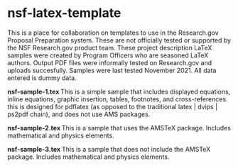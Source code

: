 # nsf-latex-template
This is a place for collaboration on templates to use in the Research.gov Proposal Preparation system. These are not officially tested or supported by the NSF Research.gov product team.  These project description LaTeX samples were created by Program Officers who are seasoned LaTeX authors.  Output PDF files were informally tested on Research.gov and uploads succesfully. Samples were last tested November 2021. All data entered is dummy data. 

<B>nsf-sample-1.tex </b>This is a simple sample that includes displayed equations, inline equations, graphic insertion, tables, footnotes, and cross-references. this is designed for pdflatex (as opposed to the traditional latex | dvips | ps2pdf chain), and does not use AMS packages. 

<B>nsf-sample-2.tex </b> This is a sample that uses the AMSTeX package. Includes mathematical and physics elements.

<B>nsf-sample-3.tex </b> This is a sample that does not include the AMSTeX package. Includes mathematical and physics elements.
